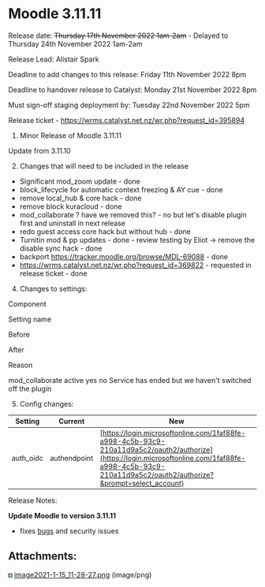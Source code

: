 # Moodle 3.11.11

Release date: ~~Thursday 17th November 2022 1am-2am~~ - Delayed to Thursday 24th November 2022 1am-2am

Release Lead: Alistair Spark

Deadline to add changes to this release: Friday 11th November 2022 8pm

Deadline to handover release to Catalyst: Monday 21st November 2022 8pm

Must sign-off staging deployment by: Tuesday 22nd November 2022 5pm

Release ticket - <https://wrms.catalyst.net.nz/wr.php?request_id=395894>

1) Minor Release of Moodle 3.11.11

Update from 3.11.10

2) Changes that will need to be included in the release

-   Significant mod\_zoom update - done
-   block\_lifecycle for automatic context freezing & AY cue - done
-   remove local\_hub & core hack - done
-   remove block kuracloud - done
-   mod\_collaborate ? have we removed this? - no but let's disable plugin first and uninstall in next release
-   redo guest access core hack but without hub - done
-   Turnitin mod & pp updates - done - review testing by Eliot → remove the disable sync hack - done
-   backport <https://tracker.moodle.org/browse/MDL-69088> - done
-   <https://wrms.catalyst.net.nz/wr.php?request_id=369822> - requested in release ticket - done

4) Changes to settings:

Component

Setting name

Before

After

Reason

mod\_collaborate
active
yes
no
Service has ended but we haven't switched off the plugin

5) Config changes:

| Setting                   | Current                                                                                                                                                                                                   | New                                                                                                              |
|---------------------------|-----------------------------------------------------------------------------------------------------------------------------------------------------------------------------------------------------------|------------------------------------------------------------------------------------------------------------------|
| auth\_oidc | authendpoint | [https://login.microsoftonline.com/1faf88fe-a998-4c5b-93c9-210a11d9a5c2/oauth2/authorize](https://login.microsoftonline.com/1faf88fe-a998-4c5b-93c9-210a11d9a5c2/oauth2/authorize?&prompt=select_account) | <https://login.microsoftonline.com/1faf88fe-a998-4c5b-93c9-210a11d9a5c2/oauth2/authorize?&prompt=select_account> |

Release Notes:

**Update Moodle to version 3.11.11**

-   fixes [bugs](https://docs.moodle.org/dev/Moodle_3.11.11_release_notes) and security issues

## Attachments:

<img src="images/icons/bullet_blue.gif" width="8" height="8" /> [image2021-1-15\_11-28-27.png](attachments/202345062/202345061.png) (image/png)

